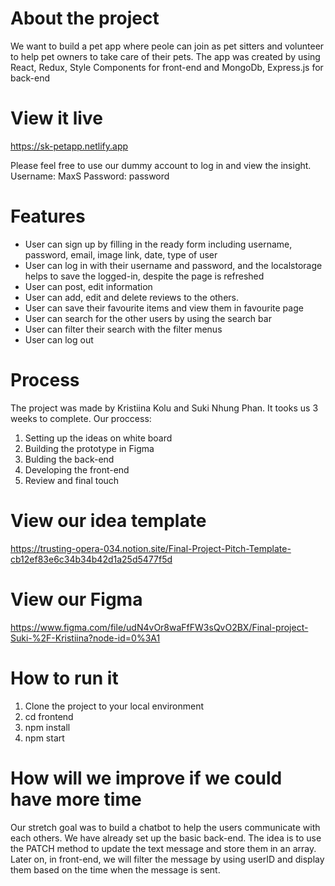 # About the project
We want to build a pet app where peole can join as pet sitters and volunteer to help pet owners to take care of their pets. The app was created by using React, Redux, Style Components for front-end and MongoDb, Express.js for back-end

# View it live
https://sk-petapp.netlify.app

Please feel free to use our dummy account to log in and view the insight. 
Username: MaxS
Password: password

# Features
- User can sign up by filling in the ready form including username, password, email, image link, date, type of user
- User can log in with their username and password, and the localstorage helps to save the logged-in, despite the page is refreshed
- User can post, edit information
- User can add, edit and delete reviews to the others.
- User can save their favourite items and view them in favourite page
- User can search for the other users by using the search bar
- User can filter their search with the filter menus
- User can log out

# Process
The project was made by Kristiina Kolu and Suki Nhung Phan. It tooks us 3 weeks to complete. Our proccess:
 1. Setting up the ideas on white board
 2. Building the prototype in Figma
 3. Bulding the back-end
 4. Developing the front-end
 5. Review and final touch

# View our idea template
https://trusting-opera-034.notion.site/Final-Project-Pitch-Template-cb12ef83e6c34b34b42d1a25d5477f5d
 
# View our Figma 
https://www.figma.com/file/udN4vOr8waFfFW3sQvO2BX/Final-project-Suki-%2F-Kristiina?node-id=0%3A1

# How to run it
1. Clone the project to your local environment
2. cd frontend 
3. npm install
4. npm start 

# How will we improve if we could have more time
Our stretch goal was to build a chatbot to help the users communicate with each others. We have already set up the basic back-end. The idea is to use the PATCH method to update the text message and store them in an array. Later on, in front-end, we will filter the message by using userID and display them based on the time when the message is sent. 
 
 
